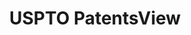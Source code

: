 ---
bigquery: https://console.cloud.google.com/bigquery?p=patents-public-data&d=patentsview&page=dataset
citation: Attribution should be given to PatentsView for use, distribution, or derivative
  works.
code: https://github.com/CSSIP-AIR/PatentsView-Code-Snippets/
contributors: USPTO
cost: None
description: 'PatentsView includes US patent data including raw data (summaries, applications,
  pregrant applications), disambugations of inventors and assignees, and inventor
  gender estimates.  Also foreign priority data, # of figures and sheets, and government
  interest statements.'
documentation: https://patentsview.org/query/builder-faqs
last_edit: 04/13/2022, 02:03:08
location: https://patentsview.org/
maintained_by: USPTO
record_creation_timestamp: 12/2/2020 17:20:46
schema_fields:
- reldocno
- fname
- application_id
- classification_value
- subcategory_id
- number
- level_two
- mainclass_id
- abstract
- lapse_of_patent
- disamb_inventor_id_20181127
- applicant_type
- num
- disamb_assignee_id_20191231
- group
- term_grant
- rawlocation_id
- name_first
- location_id
- doctype
- country
- country_transformed
- latin_name
- male
- organization
- rel_id
- disamb_inventor_id_20171226
- state_fips
- status
- field_title
- disclaimer_date
- subgroup
- doc_type
- county
- disamb_assignee_id_20191008
- contract_award_number
- uuid
- rawinventor_id
- rawassignee_id
- longitude
- assignee_id
- disamb_assignee_id_20190820
- classification_status
- deceased
- relkind
- citation_id
- _102_date
- series_code
- ipc_class
- county_fips
- rule_47
- disamb_inventor_id_20191008
- disamb_inventor_id_20200630
- subsection_id
- latlong
- id
- length
- _371_date
- disamb_inventor_id_20170808
- disamb_inventor_id_20170307
- name
- sector_title
- ipc_version_indicator
- withdrawn
- symbol_position
- inventor_id
- f371_date
- disamb_inventor_id_20201229
- level_one
- designation
- disamb_inventor_id_20180528
- filename
- section_id
- classification_data_source
- sequence
- patent_id
- subclass_id
- variety
- disamb_inventor_id_20190820
- disamb_assignee_id_20200630
- disamb_assignee_id_20190312
- lname
- action_date
- disamb_inventor_id_20191231
- lawyer_id
- exemplary
- disamb_inventor_id_20200929
- type
- num_sheets
- main_group
- num_figures
- male_flag
- disamb_inventor_id_20200331
- publication_number
- term_disclaimer
- kind
- role
- disamb_assignee_id_20200929
- title
- num_claims
- group_id
- gi_statement
- field_id
- organization_id
- term_extension
- level_three
- category_id
- attribution_status
- city
- disamb_assignee_id_20200331
- latitude
- disamb_inventor_id_20190312
- date
- subgroup_id
- disamb_assignee_id_20181127
- section
- classification_level
- dependent
- f102_date
- text
- name_last
- category
- state
- disamb_inventor_id_20171003
- subclass
shortname: patentsview
tags:
- disambiguation
- United States
- gender
terms_of_use: Creative Commons Attribution 4.0 International License.
timeframe: 1963-1999
title: USPTO PatentsView
uuid: cf1780b1-e265-4e49-8d1d-83b9cfe0fd9a
---